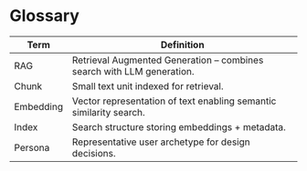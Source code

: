 # Glossary

| Term | Definition |
|------|------------|
| RAG | Retrieval Augmented Generation – combines search with LLM generation. |
| Chunk | Small text unit indexed for retrieval. |
| Embedding | Vector representation of text enabling semantic similarity search. |
| Index | Search structure storing embeddings + metadata. |
| Persona | Representative user archetype for design decisions. |
